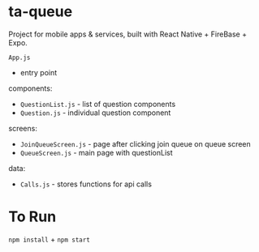 # ta-queue

Project for mobile apps &amp; services, built with React Native + FireBase + Expo. 

`App.js`
- entry point

components:
- `QuestionList.js` - list of question components
- `Question.js` - individual question component 

screens: 
- `JoinQueueScreen.js` - page after clicking join queue on queue screen
- `QueueScreen.js` - main page with questionList 

data: 
- `Calls.js` - stores functions for api calls

# To Run

`npm install` + `npm start`
